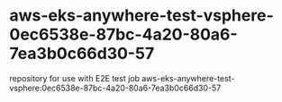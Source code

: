 # aws-eks-anywhere-test-vsphere-0ec6538e-87bc-4a20-80a6-7ea3b0c66d30-57
repository for use with E2E test job aws-eks-anywhere-test-vsphere:0ec6538e-87bc-4a20-80a6-7ea3b0c66d30-57
